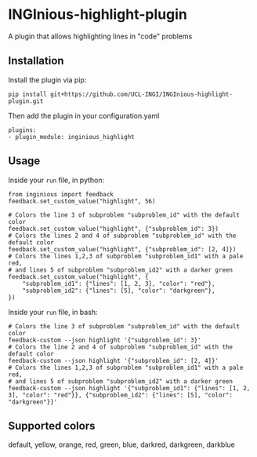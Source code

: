 # INGInious-highlight-plugin
A plugin that allows highlighting lines in "code" problems

Installation
------------

Install the plugin via pip:
```
pip install git+https://github.com/UCL-INGI/INGInious-highlight-plugin.git
```

Then add the plugin in your configuration.yaml
```
plugins:
- plugin_module: inginious_highlight
```

Usage
-----

Inside your `run` file, in python:
```
from inginious import feedback
feedback.set_custom_value("highlight", 56)

# Colors the line 3 of subproblem "subproblem_id" with the default color
feedback.set_custom_value("highlight", {"subproblem_id": 3})
# Colors the lines 2 and 4 of subproblem "subproblem_id" with the default color
feedback.set_custom_value("highlight", {"subproblem_id": [2, 4]})
# Colors the lines 1,2,3 of subproblem "subproblem_id1" with a pale red,
# and lines 5 of subproblem "subproblem_id2" with a darker green
feedback.set_custom_value("highlight", {
    "subproblem_id1": {"lines": [1, 2, 3], "color": "red"},
    "subproblem_id2": {"lines": [5], "color": "darkgreen"},
})
```


Inside your `run` file, in bash:
```
# Colors the line 3 of subproblem "subproblem_id" with the default color
feedback-custom --json highlight '{"subproblem_id": 3}'
# Colors the line 2 and 4 of subproblem "subproblem_id" with the default color
feedback-custom --json highlight '{"subproblem_id": [2, 4]}'
# Colors the lines 1,2,3 of subproblem "subproblem_id1" with a pale red,
# and lines 5 of subproblem "subproblem_id2" with a darker green
feedback-custom --json highlight '{"subproblem_id1": {"lines": [1, 2, 3], "color": "red"}}, {"subproblem_id2": {"lines": [5], "color": "darkgreen"}}'
```


Supported colors
----------------

default, yellow, orange, red, green, blue, darkred, darkgreen, darkblue